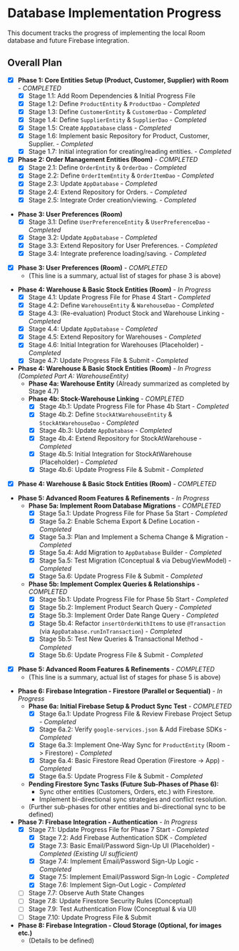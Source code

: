 # Database Implementation Progress

This document tracks the progress of implementing the local Room database and future Firebase integration.

## Overall Plan

*   [X] **Phase 1: Core Entities Setup (Product, Customer, Supplier) with Room** - *COMPLETED*
    *   [X] Stage 1.1: Add Room Dependencies & Initial Progress File
    *   [X] Stage 1.2: Define `ProductEntity` & `ProductDao` - *Completed*
    *   [X] Stage 1.3: Define `CustomerEntity` & `CustomerDao` - *Completed*
    *   [X] Stage 1.4: Define `SupplierEntity` & `SupplierDao` - *Completed*
    *   [X] Stage 1.5: Create `AppDatabase` class - *Completed*
    *   [X] Stage 1.6: Implement basic Repository for Product, Customer, Supplier. - *Completed*
    *   [X] Stage 1.7: Initial integration for creating/reading entities. - *Completed*
*   [X] **Phase 2: Order Management Entities (Room)** - *COMPLETED*
    *   [X] Stage 2.1: Define `OrderEntity` & `OrderDao` - *Completed*
    *   [X] Stage 2.2: Define `OrderItemEntity` & `OrderItemDao` - *Completed*
    *   [X] Stage 2.3: Update `AppDatabase` - *Completed*
    *   [X] Stage 2.4: Extend Repository for Orders. - *Completed*
    *   [X] Stage 2.5: Integrate Order creation/viewing. - *Completed*
*   **Phase 3: User Preferences (Room)**
    *   [X] Stage 3.1: Define `UserPreferenceEntity` & `UserPreferenceDao` - *Completed*
    *   [X] Stage 3.2: Update `AppDatabase` - *Completed*
    *   [X] Stage 3.3: Extend Repository for User Preferences. - *Completed*
    *   [X] Stage 3.4: Integrate preference loading/saving. - *Completed*
*   [X] **Phase 3: User Preferences (Room)** - *COMPLETED*
    *   (This line is a summary, actual list of stages for phase 3 is above)
*   **Phase 4: Warehouse & Basic Stock Entities (Room)** - *In Progress*
    *   [X] Stage 4.1: Update Progress File for Phase 4 Start - *Completed*
    *   [X] Stage 4.2: Define `WarehouseEntity` & `WarehouseDao` - *Completed*
    *   [X] Stage 4.3: (Re-evaluation) Product Stock and Warehouse Linking - *Completed*
    *   [X] Stage 4.4: Update `AppDatabase` - *Completed*
    *   [X] Stage 4.5: Extend Repository for Warehouses - *Completed*
    *   [X] Stage 4.6: Initial Integration for Warehouses (Placeholder) - *Completed*
    *   [X] Stage 4.7: Update Progress File & Submit - *Completed*
*   **Phase 4: Warehouse & Basic Stock Entities (Room)** - *In Progress (Completed Part A: WarehouseEntity)*
    *   **Phase 4a: Warehouse Entity** (Already summarized as completed by Stage 4.7)
    *   **Phase 4b: Stock-Warehouse Linking** - *COMPLETED*
        *   [X] Stage 4b.1: Update Progress File for Phase 4b Start - *Completed*
        *   [X] Stage 4b.2: Define `StockAtWarehouseEntity` & `StockAtWarehouseDao` - *Completed*
        *   [X] Stage 4b.3: Update `AppDatabase` - *Completed*
        *   [X] Stage 4b.4: Extend Repository for StockAtWarehouse - *Completed*
        *   [X] Stage 4b.5: Initial Integration for StockAtWarehouse (Placeholder) - *Completed*
        *   [X] Stage 4b.6: Update Progress File & Submit - *Completed*
*   [X] **Phase 4: Warehouse & Basic Stock Entities (Room)** - *COMPLETED*
*   **Phase 5: Advanced Room Features & Refinements** - *In Progress*
    *   **Phase 5a: Implement Room Database Migrations** - *COMPLETED*
        *   [X] Stage 5a.1: Update Progress File for Phase 5a Start - *Completed*
        *   [X] Stage 5a.2: Enable Schema Export & Define Location - *Completed*
        *   [X] Stage 5a.3: Plan and Implement a Schema Change & Migration - *Completed*
        *   [X] Stage 5a.4: Add Migration to `AppDatabase` Builder - *Completed*
        *   [X] Stage 5a.5: Test Migration (Conceptual & via DebugViewModel) - *Completed*
        *   [X] Stage 5a.6: Update Progress File & Submit - *Completed*
    *   **Phase 5b: Implement Complex Queries & Relationships** - *COMPLETED*
        *   [X] Stage 5b.1: Update Progress File for Phase 5b Start - *Completed*
        *   [X] Stage 5b.2: Implement Product Search Query - *Completed*
        *   [X] Stage 5b.3: Implement Order Date Range Query - *Completed*
        *   [X] Stage 5b.4: Refactor `insertOrderWithItems` to use `@Transaction` (via `AppDatabase.runInTransaction`) - *Completed*
        *   [X] Stage 5b.5: Test New Queries & Transactional Method - *Completed*
        *   [X] Stage 5b.6: Update Progress File & Submit - *Completed*
*   [X] **Phase 5: Advanced Room Features & Refinements** - *COMPLETED*
    *   (This line is a summary, actual list of stages for phase 5 is above)
*   **Phase 6: Firebase Integration - Firestore (Parallel or Sequential)** - *In Progress*
    *   **Phase 6a: Initial Firebase Setup & Product Sync Test** - *COMPLETED*
        *   [X] Stage 6a.1: Update Progress File & Review Firebase Project Setup - *Completed*
        *   [X] Stage 6a.2: Verify `google-services.json` & Add Firebase SDKs - *Completed*
        *   [X] Stage 6a.3: Implement One-Way Sync for `ProductEntity` (Room -> Firestore) - *Completed*
        *   [X] Stage 6a.4: Basic Firestore Read Operation (Firestore -> App) - *Completed*
        *   [X] Stage 6a.5: Update Progress File & Submit - *Completed*
    *   **Pending Firestore Sync Tasks (Future Sub-Phases of Phase 6):**
        *   Sync other entities (Customers, Orders, etc.) with Firestore.
        *   Implement bi-directional sync strategies and conflict resolution.
    *   (Further sub-phases for other entities and bi-directional sync to be defined)
*   **Phase 7: Firebase Integration - Authentication** - *In Progress*
    *   [X] Stage 7.1: Update Progress File for Phase 7 Start - *Completed*
        *   [X] Stage 7.2: Add Firebase Authentication SDK - *Completed*
        *   [X] Stage 7.3: Basic Email/Password Sign-Up UI (Placeholder) - *Completed (Existing UI sufficient)*
        *   [X] Stage 7.4: Implement Email/Password Sign-Up Logic - *Completed*
        *   [X] Stage 7.5: Implement Email/Password Sign-In Logic - *Completed*
        *   [X] Stage 7.6: Implement Sign-Out Logic - *Completed*
    *   [ ] Stage 7.7: Observe Auth State Changes
    *   [ ] Stage 7.8: Update Firestore Security Rules (Conceptual)
    *   [ ] Stage 7.9: Test Authentication Flow (Conceptual & via UI)
    *   [ ] Stage 7.10: Update Progress File & Submit
*   **Phase 8: Firebase Integration - Cloud Storage (Optional, for images etc.)**
    *   (Details to be defined)


